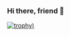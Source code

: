 ### Hi there, friend 👋

<!--
**aleenprd/aleenprd** is a ✨ _special_ ✨ repository because its `README.md` (this file) appears on your GitHub profile.

Here are some ideas to get you started:

- 🔭 I’m currently working on ...
- 🌱 I’m currently learning ...
- 👯 I’m looking to collaborate on ...
- 🤔 I’m looking for help with ...
- 💬 Ask me about Data Science and Data Engineering
- 📫 How to reach me: ...
- 😄 Pronouns: ...
- ⚡ Fun fact: ...
-->

[![trophy](https://github-profile-trophy.vercel.app/?username=aleenprd&theme=onedark&column=3&margin-w=15&margin-h=15&no-frame=true))](https://github.com/ryo-ma/github-profile-trophy)
